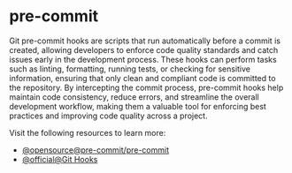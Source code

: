 # pre-commit

Git pre-commit hooks are scripts that run automatically before a commit is created, allowing developers to enforce code quality standards and catch issues early in the development process. These hooks can perform tasks such as linting, formatting, running tests, or checking for sensitive information, ensuring that only clean and compliant code is committed to the repository. By intercepting the commit process, pre-commit hooks help maintain code consistency, reduce errors, and streamline the overall development workflow, making them a valuable tool for enforcing best practices and improving code quality across a project.

Visit the following resources to learn more:

- [@opensource@pre-commit/pre-commit](https://github.com/pre-commit/pre-commit)
- [@official@Git Hooks](https://www.atlassian.com/git/tutorials/git-hooks)